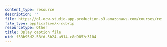 ```yaml
---
content_type: resource
description: ''
file: https://ol-ocw-studio-app-production.s3.amazonaws.com/courses/res-6-012-introduction-to-probability-spring-2018/f53b95d258fd5b24a914c8d9852c3104_tzW5jlfEvwU.vtt
file_type: application/x-subrip
resourcetype: Other
title: 3play caption file
uid: f53b95d2-58fd-5b24-a914-c8d9852c3104
---
```

